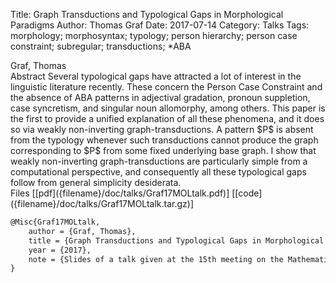 Title: Graph Transductions and Typological Gaps in Morphological Paradigms
Author: Thomas Graf
Date: 2017-07-14
Category: Talks
Tags: morphology; morphosyntax; typology; person hierarchy; person case constraint; subregular; transductions; *ABA

<div markdown class="authors">
Graf, Thomas
</div>

<div markdown class="abstract">
<span id="abstract-title">Abstract</span>
Several typological gaps have attracted a lot of interest in the linguistic literature recently.
These concern the Person Case Constraint and the absence of ABA patterns in adjectival gradation, pronoun suppletion, case syncretism, and singular noun allomorphy, among others.
This paper is the first to provide a unified explanation of all these phenomena, and it does so via weakly non-inverting graph-transductions.
A pattern $P$ is absent from the typology whenever such transductions cannot produce the graph corresponding to $P$ from some fixed underlying base graph.
I show that weakly non-inverting graph-transductions are particularly simple from a computational perspective, and consequently all these typological gaps follow from general simplicity desiderata.
</div>

<div markdown class="files">
<span id="files-title">Files</span>
[[pdf]({filename}/doc/talks/Graf17MOLtalk.pdf)]
[[code]({filename}/doc/talks/Graf17MOLtalk.tar.gz)]
</div>

~~~latex
@Misc{Graf17MOLtalk,
    author = {Graf, Thomas},
    title = {Graph Transductions and Typological Gaps in Morphological Paradigms},
    year = {2017},
    note = {Slides of a talk given at the 15th meeting on the Mathematics of Language (MOL 2017), July 13--14, Queen Mary University of London, London, UK}
}
~~~
